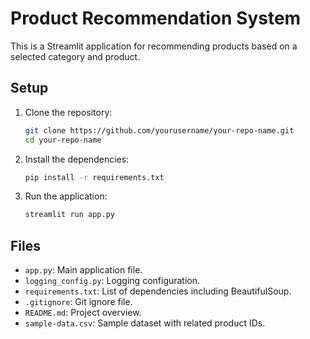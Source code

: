 # Product Recommendation System

This is a Streamlit application for recommending products based on a selected category and product.

## Setup

1. Clone the repository:
    ```bash
    git clone https://github.com/yourusername/your-repo-name.git
    cd your-repo-name
    ```

2. Install the dependencies:
    ```bash
    pip install -r requirements.txt
    ```

3. Run the application:
    ```bash
    streamlit run app.py
    ```

## Files

- `app.py`: Main application file.
- `logging_config.py`: Logging configuration.
- `requirements.txt`: List of dependencies including BeautifulSoup.
- `.gitignore`: Git ignore file.
- `README.md`: Project overview.
- `sample-data.csv`: Sample dataset with related product IDs.
